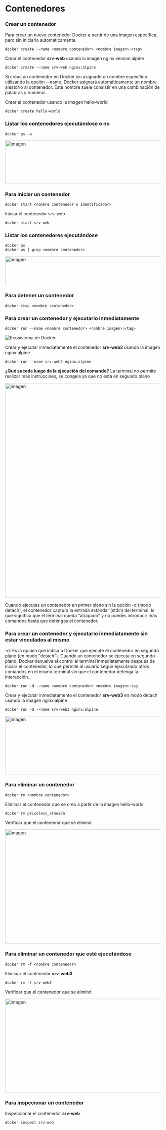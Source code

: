 # Contenedores

### Crear un contenedor
Para crear un nuevo contenedor Docker a partir de una imagen específica, pero sin iniciarlo automáticamente.

```
docker create --name <nombre contenedor> <nombre imagen>:<tag>
```
Crear el contenedor  **srv-web** usando la imagen nginx version alpine

```
docker create --name srv-web nginx:alpine
```

Si creas un contenedor en Docker sin asignarle un nombre específico utilizando la opción --name, Docker asignará automáticamente un nombre aleatorio al contenedor. Este nombre suele consistir en una combinación de palabras y números.  

Crear el contenedor usando la imagen hello-world

```
docker create hello-world
```

### Listar los contenedores ejecutándose o no

```
docker ps -a
```

<img width="1296" height="140" alt="imagen" src="https://github.com/user-attachments/assets/dffc11c3-fdee-4832-a2d4-c2dab56f1c15" />

### Para iniciar un contenedor

```
docker start <nombre contenedor o identificador>
```
Iniciar el contenedor srv-web 

```
docker start srv-web
```

### Listar los contenedores ejecutándose
```
docker ps 
docker ps | grep <nombre contenedor>
```
<img width="1276" height="93" alt="imagen" src="https://github.com/user-attachments/assets/f3312c25-9f06-4b94-9474-e5c959ecce75" />


### Para detener un contenedor

```
docker stop <nombre contenedor>
```

### Para crear un contenedor y ejecutarlo inmediatamente

```
docker run --name <nombre contenedor> <nombre imagen>:<tag>
```
![Ecosistema de Docker](dockerRun.PNG)

Crear y ejecutar inmediatamente el contenedor **srv-web2** usando la imagen nginx:alpine

```
docker run --name srv-web2 nginx:alpine
```

**¿Qué sucede luego de la ejecución del comando?**
La terminal no permite realizar más instruccioes, se congela ya que no está en segundo plano

<img width="1148" height="693" alt="imagen" src="https://github.com/user-attachments/assets/d996ba55-b2a9-40ab-87a4-634cf5395e22" />

Cuando ejecutas un contenedor en primer plano sin la opción -d (modo detach), el contenedor captura la entrada estándar (stdin) del terminal, lo que significa que el terminal queda "atrapado" y no puedes introducir más comandos hasta que detengas el contenedor.

### Para crear un contenedor y ejecutarlo inmediatamente sin estar vinculados al mismo
-d: Es la opción que indica a Docker que ejecute el contenedor en segundo plano (en modo "detach").
Cuando un contenedor se ejecuta en segundo plano, Docker devuelve el control al terminal inmediatamente después de iniciar el contenedor, lo que permite al usuario seguir ejecutando otros comandos en el mismo terminal sin que el contenedor detenga la interacción.

```
docker run -d --name <nombre contenedor> <nombre imagen>:tag
```
Crear y ejecutar inmediatamente el contenedor **srv-web3** en modo detach usando la imagen nginx:alpine

```
docker run -d --name srv-web3 nginx:alpine
```
<img width="1290" height="188" alt="imagen" src="https://github.com/user-attachments/assets/30987f6c-da3a-46dd-b67a-abbc9b4ff39d" />

### Para eliminar un contenedor

```
docker rm <nombre contenedor>
```
Eliminar el contenedor que se creó a partir de la imagen hello-world 

```
docker rm priceless_almeida
```

Verificar que el contenedor que se eliminó

<img width="1551" height="369" alt="imagen" src="https://github.com/user-attachments/assets/1d35961e-40db-4d3c-a803-06502abbe493" />


### Para eliminar un contenedor que esté ejecutándose

```
docker rm -f <nombre contenedor>
```
Eliminar el contenedor **srv-web3** 

```
docker rm -f srv-web3
```

Verificar que el contenedor que se eliminó

<img width="1451" height="302" alt="imagen" src="https://github.com/user-attachments/assets/ca891e41-c15d-4ac3-807a-c163d5b20f52" />

### Para inspecionar un contenedor 

Inspeccionar el contenedor **srv-web** 

```
docker inspect srv-web
```
